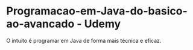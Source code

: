 # Programacao-em-Java-do-basico-ao-avancado - Udemy
O intuito é programar em Java de forma mais técnica e eficaz.


